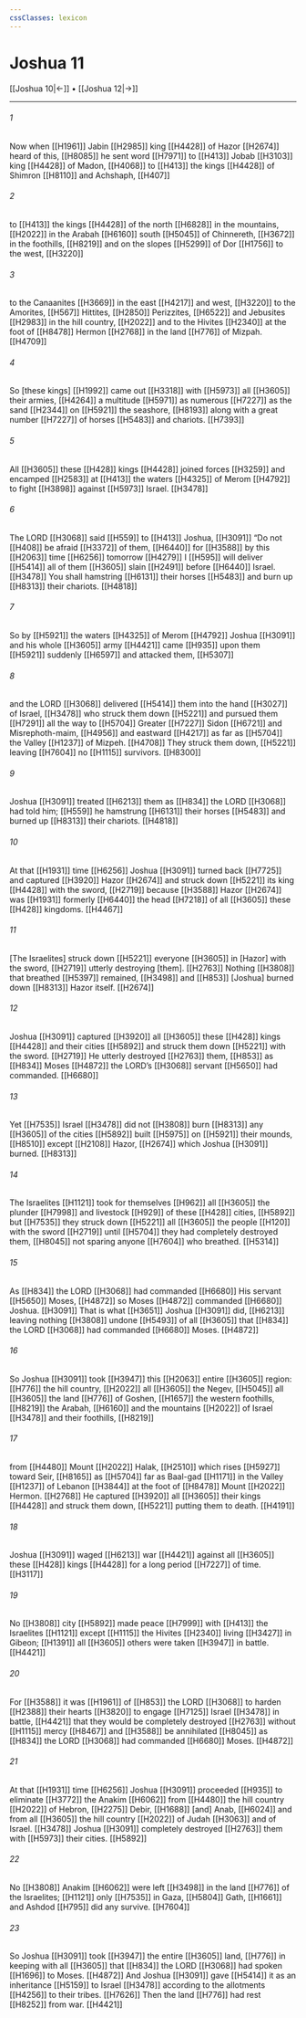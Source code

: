 ```yaml
---
cssClasses: lexicon
---
```


# Joshua 11

[[Joshua 10|←]] • [[Joshua 12|→]]

---

###### 1
Now when [[H1961]] Jabin [[H2985]] king [[H4428]] of Hazor [[H2674]] heard of this, [[H8085]] he sent word [[H7971]] to [[H413]] Jobab [[H3103]] king [[H4428]] of Madon, [[H4068]] to [[H413]] the kings [[H4428]] of Shimron [[H8110]] and Achshaph, [[H407]]

###### 2
to [[H413]] the kings [[H4428]] of the north [[H6828]] in the mountains, [[H2022]] in the Arabah [[H6160]] south [[H5045]] of Chinnereth, [[H3672]] in the foothills, [[H8219]] and on the slopes [[H5299]] of Dor [[H1756]] to the west, [[H3220]]

###### 3
to the Canaanites [[H3669]] in the east [[H4217]] and west, [[H3220]] to the Amorites, [[H567]] Hittites, [[H2850]] Perizzites, [[H6522]] and Jebusites [[H2983]] in the hill country, [[H2022]] and to the Hivites [[H2340]] at the foot of [[H8478]] Hermon [[H2768]] in the land [[H776]] of Mizpah. [[H4709]]

###### 4
So [these kings] [[H1992]] came out [[H3318]] with [[H5973]] all [[H3605]] their armies, [[H4264]] a multitude [[H5971]] as numerous [[H7227]] as the sand [[H2344]] on [[H5921]] the seashore, [[H8193]] along with a great number [[H7227]] of horses [[H5483]] and chariots. [[H7393]]

###### 5
All [[H3605]] these [[H428]] kings [[H4428]] joined forces [[H3259]] and encamped [[H2583]] at [[H413]] the waters [[H4325]] of Merom [[H4792]] to fight [[H3898]] against [[H5973]] Israel. [[H3478]]

###### 6
The LORD [[H3068]] said [[H559]] to [[H413]] Joshua, [[H3091]] “Do not [[H408]] be afraid [[H3372]] of them, [[H6440]] for [[H3588]] by this [[H2063]] time [[H6256]] tomorrow [[H4279]] I [[H595]] will deliver [[H5414]] all of them [[H3605]] slain [[H2491]] before [[H6440]] Israel. [[H3478]] You shall hamstring [[H6131]] their horses [[H5483]] and burn up [[H8313]] their chariots. [[H4818]]

###### 7
So by [[H5921]] the waters [[H4325]] of Merom [[H4792]] Joshua [[H3091]] and his whole [[H3605]] army [[H4421]] came [[H935]] upon them [[H5921]] suddenly [[H6597]] and attacked them, [[H5307]]

###### 8
and the LORD [[H3068]] delivered [[H5414]] them into the hand [[H3027]] of Israel, [[H3478]] who struck them down [[H5221]] and pursued them [[H7291]] all the way to [[H5704]] Greater [[H7227]] Sidon [[H6721]] and Misrephoth-maim, [[H4956]] and eastward [[H4217]] as far as [[H5704]] the Valley [[H1237]] of Mizpeh. [[H4708]] They struck them down, [[H5221]] leaving [[H7604]] no [[H1115]] survivors. [[H8300]]

###### 9
Joshua [[H3091]] treated [[H6213]] them as [[H834]] the LORD [[H3068]] had told him; [[H559]] he hamstrung [[H6131]] their horses [[H5483]] and burned up [[H8313]] their chariots. [[H4818]]

###### 10
At that [[H1931]] time [[H6256]] Joshua [[H3091]] turned back [[H7725]] and captured [[H3920]] Hazor [[H2674]] and struck down [[H5221]] its king [[H4428]] with the sword, [[H2719]] because [[H3588]] Hazor [[H2674]] was [[H1931]] formerly [[H6440]] the head [[H7218]] of all [[H3605]] these [[H428]] kingdoms. [[H4467]]

###### 11
[The Israelites] struck down [[H5221]] everyone [[H3605]] in [Hazor]  with the sword, [[H2719]] utterly destroying [them]. [[H2763]] Nothing [[H3808]] that breathed [[H5397]] remained, [[H3498]] and [[H853]] [Joshua] burned down [[H8313]] Hazor itself. [[H2674]]

###### 12
Joshua [[H3091]] captured [[H3920]] all [[H3605]] these [[H428]] kings [[H4428]] and their cities [[H5892]] and struck them down [[H5221]] with the sword. [[H2719]] He utterly destroyed [[H2763]] them, [[H853]] as [[H834]] Moses [[H4872]] the LORD’s [[H3068]] servant [[H5650]] had commanded. [[H6680]]

###### 13
Yet [[H7535]] Israel [[H3478]] did not [[H3808]] burn [[H8313]] any [[H3605]] of the cities [[H5892]] built [[H5975]] on [[H5921]] their mounds, [[H8510]] except [[H2108]] Hazor, [[H2674]] which Joshua [[H3091]] burned. [[H8313]]

###### 14
The Israelites [[H1121]] took for themselves [[H962]] all [[H3605]] the plunder [[H7998]] and livestock [[H929]] of these [[H428]] cities, [[H5892]] but [[H7535]] they struck down [[H5221]] all [[H3605]] the people [[H120]] with the sword [[H2719]] until [[H5704]] they had completely destroyed them, [[H8045]] not sparing anyone [[H7604]] who breathed. [[H5314]]

###### 15
As [[H834]] the LORD [[H3068]] had commanded [[H6680]] His servant [[H5650]] Moses, [[H4872]] so Moses [[H4872]] commanded [[H6680]] Joshua. [[H3091]] That is what [[H3651]] Joshua [[H3091]] did, [[H6213]] leaving nothing [[H3808]] undone [[H5493]] of all [[H3605]] that [[H834]] the LORD [[H3068]] had commanded [[H6680]] Moses. [[H4872]]

###### 16
So Joshua [[H3091]] took [[H3947]] this [[H2063]] entire [[H3605]] region: [[H776]] the hill country, [[H2022]] all [[H3605]] the Negev, [[H5045]] all [[H3605]] the land [[H776]] of Goshen, [[H1657]] the western foothills, [[H8219]] the Arabah, [[H6160]] and the mountains [[H2022]] of Israel [[H3478]] and their foothills, [[H8219]]

###### 17
from [[H4480]] Mount [[H2022]] Halak, [[H2510]] which rises [[H5927]] toward Seir, [[H8165]] as [[H5704]] far as Baal-gad [[H1171]] in the Valley [[H1237]] of Lebanon [[H3844]] at the foot of [[H8478]] Mount [[H2022]] Hermon. [[H2768]] He captured [[H3920]] all [[H3605]] their kings [[H4428]] and struck them down, [[H5221]] putting them to death. [[H4191]]

###### 18
Joshua [[H3091]] waged [[H6213]] war [[H4421]] against all [[H3605]] these [[H428]] kings [[H4428]] for a long period [[H7227]] of time. [[H3117]]

###### 19
No [[H3808]] city [[H5892]] made peace [[H7999]] with [[H413]] the Israelites [[H1121]] except [[H1115]] the Hivites [[H2340]] living [[H3427]] in Gibeon; [[H1391]] all [[H3605]] others were taken [[H3947]] in battle. [[H4421]]

###### 20
For [[H3588]] it was [[H1961]] of [[H853]] the LORD [[H3068]] to harden [[H2388]] their hearts [[H3820]] to engage [[H7125]] Israel [[H3478]] in battle, [[H4421]] that they would be completely destroyed [[H2763]] without [[H1115]] mercy [[H8467]] and [[H3588]] be annihilated [[H8045]] as [[H834]] the LORD [[H3068]] had commanded [[H6680]] Moses. [[H4872]]

###### 21
At that [[H1931]] time [[H6256]] Joshua [[H3091]] proceeded [[H935]] to eliminate [[H3772]] the Anakim [[H6062]] from [[H4480]] the hill country [[H2022]] of Hebron, [[H2275]] Debir, [[H1688]] [and] Anab, [[H6024]] and from all [[H3605]] the hill country [[H2022]] of Judah [[H3063]] and of Israel. [[H3478]] Joshua [[H3091]] completely destroyed [[H2763]] them with [[H5973]] their cities. [[H5892]]

###### 22
No [[H3808]] Anakim [[H6062]] were left [[H3498]] in the land [[H776]] of the Israelites; [[H1121]] only [[H7535]] in Gaza, [[H5804]] Gath, [[H1661]] and Ashdod [[H795]] did any survive. [[H7604]]

###### 23
So Joshua [[H3091]] took [[H3947]] the entire [[H3605]] land, [[H776]] in keeping with all [[H3605]] that [[H834]] the LORD [[H3068]] had spoken [[H1696]] to Moses. [[H4872]] And Joshua [[H3091]] gave [[H5414]] it as an inheritance [[H5159]] to Israel [[H3478]] according to the allotments [[H4256]] to their tribes. [[H7626]] Then the land [[H776]] had rest [[H8252]] from war. [[H4421]]

